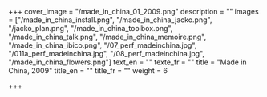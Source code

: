 +++
cover_image = "/made_in_china_01_2009.png"
description = ""
images = ["/made_in_china_install.png", "/made_in_china_jacko.png", "/jacko_plan.png", "/made_in_china_toolbox.png", "/made_in_china_talk.png", "/made_in_china_memoire.png", "/made_in_china_ibico.png", "/07_perf_madeinchina.jpg", "/011a_perf_madeinchina.jpg", "/08_perf_madeinchina.jpg", "/made_in_china_flowers.png"]
text_en = ""
texte_fr = ""
title = "Made in China, 2009"
title_en = ""
title_fr = ""
weight = 6

+++
